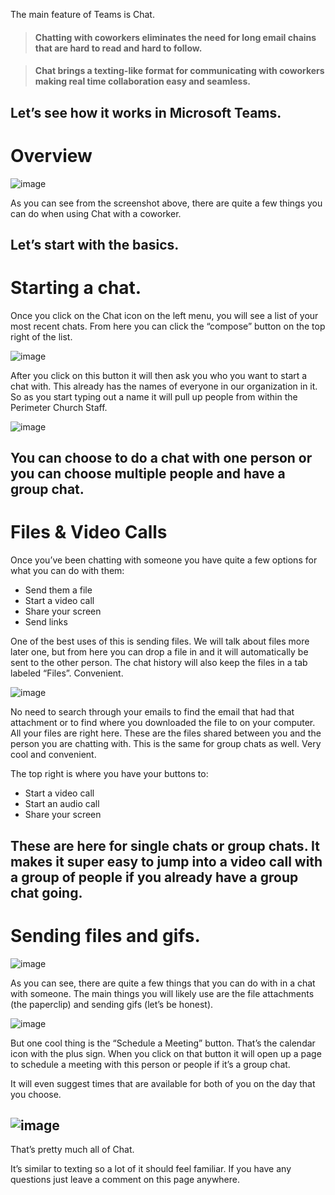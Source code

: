 



The main feature of Teams is Chat.

> #### Chatting with coworkers eliminates the need for long email chains that are hard to read and hard to follow.



> #### Chat brings a texting-like format for communicating with coworkers making real time collaboration easy and seamless.



Let’s see how it works in Microsoft Teams.
----

# Overview


![image](https://res.craft.do/user/full/35caaa4f-7167-cd4e-22ef-e4a936aa029e/0F131B62-C043-4A32-975C-4AFA00DFE171_2/Screen%20Shot%202021-10-22%20at%2011.37.03%20AM.png)

As you can see from the screenshot above, there are quite a few things you can do when using Chat with a coworker.

Let’s start with the basics.
----

# Starting a chat.


Once you click on the Chat icon on the left menu, you will see a list of your most recent chats. From here you can click the “compose” button on the top right of the list.

![image](https://res.craft.do/user/full/35caaa4f-7167-cd4e-22ef-e4a936aa029e/doc/1E507780-E9F0-44B5-ADD2-AE2A8BB6E934/756E261C-87A1-462C-8FBB-8437372AA0DC_2/Screen%20Shot%202021-11-18%20at%204.38.32%20PM.png)

After you click on this button it will then ask you who you want to start a chat with. This already has the names of everyone in our organization in it. So as you start typing out a name it will pull up people from within the Perimeter Church Staff.

![image](https://res.craft.do/user/full/35caaa4f-7167-cd4e-22ef-e4a936aa029e/doc/1E507780-E9F0-44B5-ADD2-AE2A8BB6E934/249AD8CE-8EA2-49DB-B42E-BBF31BCF5B22_2/Screen%20Shot%202021-11-18%20at%204.40.26%20PM.png)

You can choose to do a chat with one person or you can choose multiple people and have a group chat.
----

# Files & Video Calls


Once you’ve been chatting with someone you have quite a few options for what you can do with them:


- Send them a file
- Start a video call
- Share your screen
- Send links

One of the best uses of this is sending files. We will talk about files more later one, but from here you can drop a file in and it will automatically be sent to the other person. The chat history will also keep the files in a tab labeled “Files”. Convenient.

![image](https://res.craft.do/user/full/35caaa4f-7167-cd4e-22ef-e4a936aa029e/doc/1E507780-E9F0-44B5-ADD2-AE2A8BB6E934/A3CBB2ED-6602-4EC3-9237-39CD8BAA6986_2/Screen%20Shot%202021-11-18%20at%204.46.30%20PM.png)

No need to search through your emails to find the email that had that attachment or to find where you downloaded the file to on your computer. All your files are right here. These are the files shared between you and the person you are chatting with. This is the same for group chats as well. Very cool and convenient.

The top right is where you have your buttons to:


- Start a video call
- Start an audio call
- Share your screen

These are here for single chats or group chats. It makes it super easy to jump into a video call with a group of people if you already have a group chat going.
----

# Sending files and gifs.


![image](https://res.craft.do/user/full/35caaa4f-7167-cd4e-22ef-e4a936aa029e/doc/1E507780-E9F0-44B5-ADD2-AE2A8BB6E934/EF3A6CA2-73D1-4201-8B23-83CF1E940CA0_2/Screen%20Shot%202021-11-18%20at%204.52.32%20PM.png)

As you can see, there are quite a few things that you can do with in a chat with someone. The main things you will likely use are the file attachments (the paperclip) and sending gifs (let’s be honest).

![image](https://res.craft.do/user/full/35caaa4f-7167-cd4e-22ef-e4a936aa029e/doc/1E507780-E9F0-44B5-ADD2-AE2A8BB6E934/283D2D07-740C-4D63-9E43-C5C13087FF45_2/giphy%201.gif)

But one cool thing is the “Schedule a Meeting” button. That’s the calendar icon with the plus sign. When you click on that button it will open up a page to schedule a meeting with this person or people if it’s a group chat.

It will even suggest times that are available for both of you on the day that you choose.

![image](https://res.craft.do/user/full/35caaa4f-7167-cd4e-22ef-e4a936aa029e/doc/1E507780-E9F0-44B5-ADD2-AE2A8BB6E934/BB2FA193-E90E-43D8-9BF4-956347FD59C6_2/Screen%20Shot%202021-11-18%20at%204.56.02%20PM.png)
----

That’s pretty much all of Chat.

It’s similar to texting so a lot of it should feel familiar. If you have any questions just leave a comment on this page anywhere.
